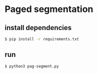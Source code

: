 # Paged segmentation


## install dependencies

``` bash
$ pip install -r requirements.txt
```

## run
``` bash
$ python3 pag-segment.py
```
